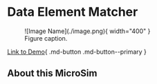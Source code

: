 # Data Element Matcher

<figure markdown>
   ![Image Name](./image.png){ width="400" }
   <figcaption>Figure caption.</figcaption>
</figure>

[Link to Demo](./template.html){ .md-button .md-button--primary }

## About this MicroSim